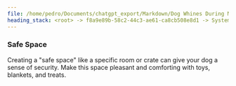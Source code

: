 ```yaml
---
file: /home/pedro/Documents/chatgpt_export/Markdown/Dog Whines During Meal prep.md
heading_stack: <root> -> f8a9e89b-58c2-44c3-ae61-ca8cb508e8d1 -> System -> 882793de-a7d7-4ec2-9c24-e27974f49f8d -> System -> aaa28ef5-747b-461e-aad6-8dbc6e13b2c4 -> User -> 59a2bcdc-4eb0-4876-b731-6b267724b266 -> Assistant -> aaa22962-7ef0-43e6-9d6b-626d4bcfbf86 -> User -> e5ac93a4-280d-4663-be53-5204362fd9bb -> Assistant -> aaa2da67-0040-49e7-a83e-bdfca9eaec3b -> User -> 44928bbd-2bcb-42c6-a086-f6388a97e3f9 -> Assistant -> Steps for Desensitization: -> Generalization to Other Behaviors: -> aaa25c20-9d84-45ca-90a9-ecad2b3c1a2d -> User -> dc75a6ee-fa59-489a-804a-9e386ecc7dc4 -> Assistant -> Steps for Desensitization for Separation Anxiety: -> aaa2dd96-7a0b-4da2-913f-7f4eae217727 -> User -> 0c63b759-93c7-4287-b591-3d4d417adf23 -> Assistant -> Counter-Conditioning -> Medication -> Training "Quiet" Commands -> Routine & Exercise -> Safe Space
---
```

### Safe Space
Creating a "safe space" like a specific room or crate can give your dog a sense of security. Make this space pleasant and comforting with toys, blankets, and treats.

